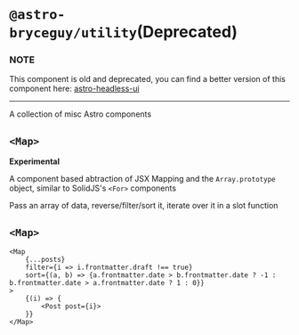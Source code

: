 # `@astro-bryceguy/utility`(Deprecated)

### **NOTE**
This component is old and deprecated, you can find a better version of this component here: [astro-headless-ui](https://github.com/BryceRussell/astro-headless-ui)

---

A collection of misc Astro components

## `<Map>`

**Experimental**

A component based abtraction of JSX Mapping and the `Array.prototype` object, similar to SolidJS's `<For>` components

Pass an array of data, reverse/filter/sort it, iterate over it in a slot function

## `<Map>`

```tsx
<Map
    {...posts}
    filter={i => i.frontmatter.draft !== true}
    sort={(a, b) => {a.frontmatter.date > b.frontmatter.date ? -1 : b.frontmatter.date > a.frontmatter.date ? 1 : 0}}
>
    {(i) => {
        <Post post={i}>
    }}
</Map>
```
